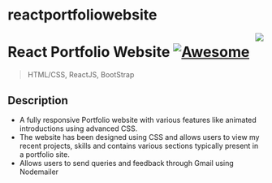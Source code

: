 # reactportfoliowebsite
<img src="icon.png" align="right" />

# React Portfolio Website [![Awesome](https://cdn.jsdelivr.net/gh/sindresorhus/awesome@d7305f38d29fed78fa85652e3a63e154dd8e8829/media/badge.svg)](https://github.com/sindresorhus/awesome#readme)
> HTML/CSS, ReactJS, BootStrap


## Description

- A fully responsive Portfolio website with various features like animated introductions using advanced CSS.
- The website has been designed using CSS and allows users to view my recent projects, skills and contains various
sections typically present in a portfolio site.
-  Allows users to send queries and feedback through Gmail using Nodemailer
